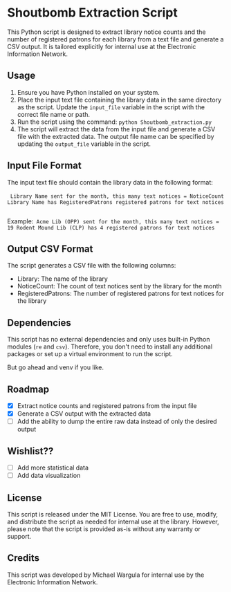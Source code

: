 # Shoutbomb Extraction Script

This Python script is designed to extract library notice counts and the number of registered patrons for each library from a text file and generate a CSV output. It is tailored explicitly for internal use at the Electronic Information Network.

## Usage

1. Ensure you have Python installed on your system.
2. Place the input text file containing the library data in the same directory as the script. Update the `input_file` variable in the script with the correct file name or path.
3. Run the script using the command: `python Shoutbomb_extraction.py`
4. The script will extract the data from the input file and generate a CSV file with the extracted data. The output file name can be specified by updating the `output_file` variable in the script.

## Input File Format

The input text file should contain the library data in the following format:

​```
Library Name sent for the month, this many text notices = NoticeCount
Library Name has RegisteredPatrons registered patrons for text notices
​```

Example:
​```
Acme Lib (OPP) sent for the month, this many text notices = 19
Rodent Mound Lib (CLP) has 4 registered patrons for text notices
​```

## Output CSV Format

The script generates a CSV file with the following columns:
- Library: The name of the library
- NoticeCount: The count of text notices sent by the library for the month
- RegisteredPatrons: The number of registered patrons for text notices for the library

## Dependencies

This script has no external dependencies and only uses built-in Python modules (`re` and `csv`). Therefore, you don't need to install any additional packages or set up a virtual environment to run the script.

But go ahead and venv if you like.

## Roadmap

- [x] Extract notice counts and registered patrons from the input file
- [x] Generate a CSV output with the extracted data
- [ ] Add the ability to dump the entire raw data instead of only the desired output

## Wishlist??
- [ ] Add more statistical data
- [ ] Add data visualization

## License

This script is released under the MIT License. You are free to use, modify, and distribute the script as needed for internal use at the library. However, please note that the script is provided as-is without any warranty or support.

## Credits

This script was developed by Michael Wargula for internal use by the Electronic Information Network.
